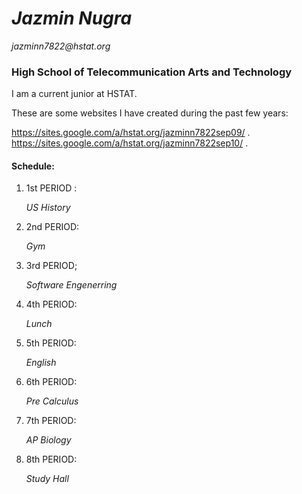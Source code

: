 # _Jazmin Nugra_

_jazminn7822@hstat.org_

### High School of Telecommunication Arts and Technology

I am a current junior at HSTAT.

These are some websites I have created during the past few years:


https://sites.google.com/a/hstat.org/jazminn7822sep09/ .
https://sites.google.com/a/hstat.org/jazminn7822sep10/ .




#### Schedule:



1. 1st PERIOD :

   _US History_

2. 2nd PERIOD:

   _Gym_

3. 3rd PERIOD;

   _Software Engenerring_

4. 4th PERIOD:

    _Lunch_

5. 5th PERIOD:

   _English_

6. 6th PERIOD:

   _Pre Calculus_

7. 7th PERIOD:

   _AP Biology_

8. 8th PERIOD:

   _Study Hall_